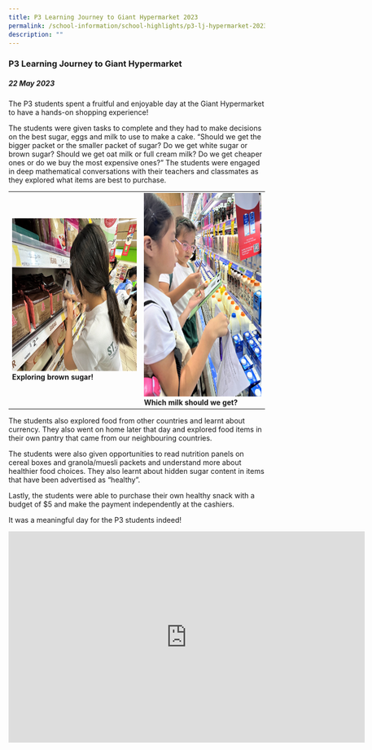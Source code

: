 ```yaml
---
title: P3 Learning Journey to Giant Hypermarket 2023
permalink: /school-information/school-highlights/p3-lj-hypermarket-2023/
description: ""
---
```

### P3 Learning Journey to Giant Hypermarket

##### 22 May 2023

The P3 students spent a fruitful and enjoyable day at the Giant Hypermarket to have a hands-on shopping experience!

The students were given tasks to complete and they had to make decisions on the best sugar, eggs and milk to use to make a cake. “Should we get the bigger packet or the smaller packet of sugar? Do we get white sugar or brown sugar? Should we get oat milk or full cream milk? Do we get cheaper ones or do we buy the most expensive ones?” The students were engaged in deep mathematical conversations with their teachers and classmates as they explored what items are best to purchase.

<table>
<tbody><tr>
		<td><img alt="p3ljgiant01" src="/images/P3%20LJ%20to%20Giant%202023/exploring%20brown%20sugar.jpg" style="width:500px;height:300px;"> <b>Exploring brown sugar! </b></td>
		<td><img alt="p3ljgiant02" src="/images/P3%20LJ%20to%20Giant%202023/which%20milk%20should%20we%20get.jpg" style="width:470px;height:400px;"><b> Which milk should we get? </b></td>
</tr></tbody></table>

The students also explored food from other countries and learnt about currency. They also went on home later that day and explored food items in their own pantry that came from our neighbouring countries. 

The students were also given opportunities to read nutrition panels on cereal boxes and granola/muesli packets and understand more about healthier food choices. They also learnt about hidden sugar content in items that have been advertised as “healthy”.

Lastly, the students were able to purchase their own healthy snack with a budget of $5 and make the payment independently at the cashiers.

It was a meaningful day for the P3 students indeed!

<center>
<iframe allowfullscreen="" allow="accelerometer; autoplay; clipboard-write; encrypted-media; gyroscope; picture-in-picture; web-share" frameborder="0" title="YouTube video player" src="https://www.youtube.com/embed/nPbE5foGcOM" height="415" width="700"></iframe></center>